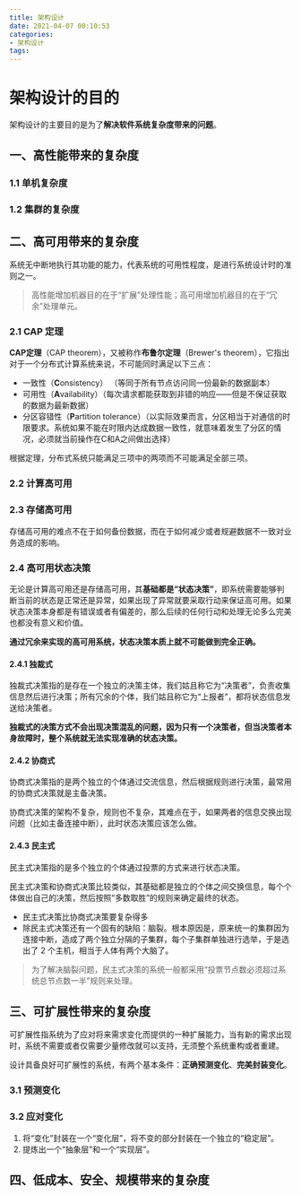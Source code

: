 ```yaml
---
title: 架构设计
date: 2021-04-07 00:10:53
categories:
- 架构设计
tags:
---
```


# 架构设计的目的

架构设计的主要目的是为了**解决软件系统复杂度带来的问题**。

<!-- more -->

## 一、高性能带来的复杂度

### 1.1 单机复杂度

### 1.2 集群的复杂度

## 二、高可用带来的复杂度

系统无中断地执行其功能的能力，代表系统的可用性程度，是进行系统设计时的准则之一。

> 高性能增加机器目的在于“扩展”处理性能；高可用增加机器目的在于“冗余”处理单元。

### 2.1 CAP 定理

**CAP定理**（CAP theorem），又被称作**布鲁尔定理**（Brewer's theorem），它指出对于一个分布式计算系统来说，不可能同时满足以下三点：

- 一致性（**C**onsistency） （等同于所有节点访问同一份最新的数据副本）
- 可用性（**A**vailability）（每次请求都能获取到非错的响应——但是不保证获取的数据为最新数据）
- 分区容错性（**P**artition tolerance）（以实际效果而言，分区相当于对通信的时限要求。系统如果不能在时限内达成数据一致性，就意味着发生了分区的情况，必须就当前操作在C和A之间做出选择）

根据定理，分布式系统只能满足三项中的两项而不可能满足全部三项。

### 2.2 计算高可用

### 2.3 存储高可用

存储高可用的难点不在于如何备份数据，而在于如何减少或者规避数据不一致对业务造成的影响。

### 2.4 高可用状态决策

无论是计算高可用还是存储高可用，其**基础都是“状态决策”**，即系统需要能够判断当前的状态是正常还是异常，如果出现了异常就要采取行动来保证高可用。如果状态决策本身都是有错误或者有偏差的，那么后续的任何行动和处理无论多么完美也都没有意义和价值。

**通过冗余来实现的高可用系统，状态决策本质上就不可能做到完全正确。**

#### 2.4.1 独裁式

独裁式决策指的是存在一个独立的决策主体，我们姑且称它为“决策者”，负责收集信息然后进行决策；所有冗余的个体，我们姑且称它为“上报者”，都将状态信息发送给决策者。

**独裁式的决策方式不会出现决策混乱的问题，因为只有一个决策者，但当决策者本身故障时，整个系统就无法实现准确的状态决策。**

#### 2.4.2 协商式

协商式决策指的是两个独立的个体通过交流信息，然后根据规则进行决策，最常用的协商式决策就是主备决策。

协商式决策的架构不复杂，规则也不复杂，其难点在于，如果两者的信息交换出现问题（比如主备连接中断），此时状态决策应该怎么做。

#### 2.4.3 民主式

民主式决策指的是多个独立的个体通过投票的方式来进行状态决策。

民主式决策和协商式决策比较类似，其基础都是独立的个体之间交换信息，每个个体做出自己的决策，然后按照“多数取胜”的规则来确定最终的状态。

- 民主式决策比协商式决策要复杂得多
- 除民主式决策还有一个固有的缺陷：脑裂。根本原因是，原来统一的集群因为连接中断，造成了两个独立分隔的子集群，每个子集群单独进行选举，于是选出了 2 个主机，相当于人体有两个大脑了。

> 为了解决脑裂问题，民主式决策的系统一般都采用“投票节点数必须超过系统总节点数一半”规则来处理。

## 三、可扩展性带来的复杂度

可扩展性指系统为了应对将来需求变化而提供的一种扩展能力，当有新的需求出现时，系统不需要或者仅需要少量修改就可以支持，无须整个系统重构或者重建。

设计具备良好可扩展性的系统，有两个基本条件：**正确预测变化**、**完美封装变化**。

### 3.1 预测变化

### 3.2 应对变化

1. 将“变化”封装在一个“变化层”，将不变的部分封装在一个独立的“稳定层”。
2. 提炼出一个“抽象层”和一个“实现层”。

## 四、低成本、安全、规模带来的复杂度